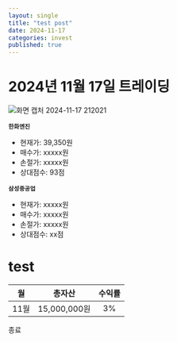 ```yaml
---
layout: single
title: "test post"
date: 2024-11-17
categories: invest
published: true
---
```

# 2024년 11월 17일 트레이딩  
![화면 캡처 2024-11-17 212021](https://github.com/user-attachments/assets/0b0d2424-0cbf-4edb-a1f5-c50e74e92de9)

**`한화엔진`** 
- 현재가: 39,350원
- 매수가: xxxxx원
- 손절가: xxxxx원
- 상대점수: 93점

**`삼성중공업`**  
- 현재가: xxxxx원
- 매수가: xxxxx원
- 손절가: xxxxx원
- 상대점수: xx점
# test 
|월|총자산|수익률|
|:-:|:-------:|:---:|
|11월|15,000,000원|3%|

  
종료
